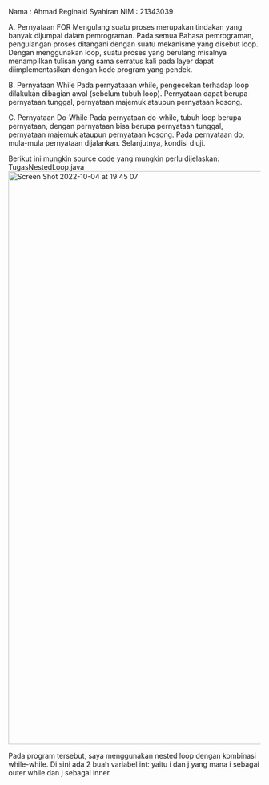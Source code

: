 Nama  : Ahmad Reginald Syahiran
NIM   : 21343039


A. Pernyataan FOR
Mengulang suatu proses merupakan tindakan yang banyak dijumpai dalam pemrograman. Pada semua Bahasa pemrograman, pengulangan proses ditangani dengan
suatu mekanisme yang disebut loop. Dengan menggunakan loop, suatu proses yang berulang misalnya menampilkan tulisan yang sama serratus kali pada layer dapat diimplementasikan dengan kode program yang pendek.


B. Pernyataan While
Pada pernyataaan while, pengecekan terhadap loop dilakukan dibagian awal (sebelum tubuh loop). Pernyataan dapat berupa pernyataan tunggal, pernyataan majemuk ataupun pernyataan kosong.

C. Pernyataan Do-While
Pada pernyataan do-while, tubuh loop berupa pernyataan, dengan pernyataan bisa berupa pernyataan tunggal, pernyataan majemuk ataupun pernyataan kosong. Pada pernyataan do, mula-mula pernyataan dijalankan. Selanjutnya, kondisi diuji.

Berikut ini mungkin source code yang mungkin perlu dijelaskan:
TugasNestedLoop.java<img width="1146" alt="Screen Shot 2022-10-04 at 19 45 07" src="https://user-images.githubusercontent.com/112646010/193822611-6aeebe29-7561-4155-a257-0849b1b7c9a4.png">


Pada program tersebut, saya menggunakan nested loop dengan kombinasi while-while. Di sini ada 2 buah variabel int: yaitu i dan j yang mana i sebagai outer while dan j sebagai inner.

